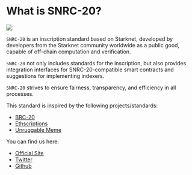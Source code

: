 # What is SNRC-20?

![](https://stark-scription.vercel.app/assets/stark_hero-wMjrhaZw.png)

`SNRC-20` is an inscription standard based on Starknet, developed by developers from the Starknet community worldwide as a public good, capable of off-chain computation and verification.

`SNRC-20` not only includes standards for the inscription, but also provides integration interfaces for SNRC-20-compatible smart contracts and suggestions for implementing indexers. 

`SNRC-20` strives to ensure fairness, transparency, and efficiency in all processes.

This standard is inspired by the following projects/standards:
- [BRC-20](https://domo-2.gitbook.io/brc-20-experiment/)
- [Ethscriptions](https://docs.ethscriptions.com/overview/introducing-ethscriptions)
- [Unruggable Meme](https://github.com/keep-starknet-strange/unruggable.meme)

You can find us here:
- [Official Site]()
- [Twitter](https://twitter.com/snrc20_io)
- [Github](https://github.com/orgs/snrc20/)